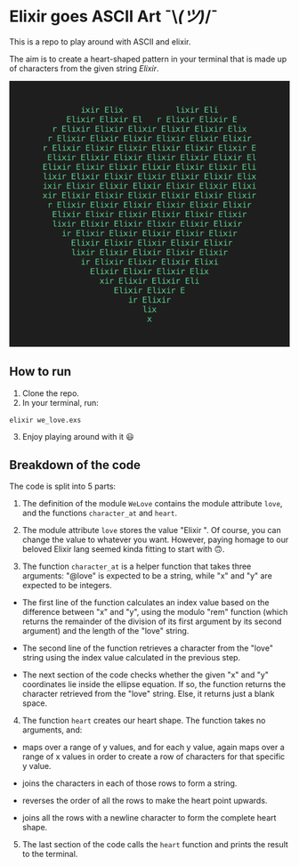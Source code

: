 # Elixir goes ASCII Art ¯\\_(ツ)_/¯

This is a repo to play around with ASCII and elixir.

The aim is to create a heart-shaped pattern in your terminal that is made up of characters from the given string _Elixir_.

![Alt text](images/ASCII_heart_elixir.png)

## How to run

1. Clone the repo.
2. In your terminal, run:

```zsh
elixir we_love.exs
```

3. Enjoy playing around with it 😃

## Breakdown of the code

The code is split into 5 parts:

1. The definition of the module `WeLove` contains the module attribute `love`, and the functions `character_at` and `heart`.

2. The module attribute `love` stores the value "Elixir ". Of course, you can change the value to whatever you want. However, paying homage to our beloved Elixir lang seemed kinda fitting to start with 🙃.

3. The function `character_at` is a helper function that takes three arguments: "@love" is expected to be a string, while "x" and "y" are expected to be integers.

* The first line of the function calculates an index value based on the difference between "x" and "y", using the modulo "rem" function (which returns the remainder of the division of its first argument by its second argument) and the length of the "love" string.

* The second line of the function retrieves a character from the "love" string using the index value calculated in the previous step.

* The next section of the code checks whether the given "x" and "y" coordinates lie inside the ellipse equation. If so, the function returns the character retrieved from the "love" string. Else, it returns just a blank space.

4. The function `heart` creates our heart shape. The function takes no arguments, and:

* maps over a range of y values, and for each y value, again maps over a range of x values in order to create a row of characters for that specific y value.

* joins the characters in each of those rows to form a string.

* reverses the order of all the rows to make the heart point upwards.

* joins all the rows with a newline character to form the complete heart shape.

5. The last section of the code calls the `heart` function and prints the result to the terminal.

